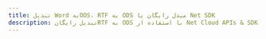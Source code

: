 ---title: تبدیل Word بهODS، RTF به ODS مبدل رایگان یا Net SDKdescription: تبدیل رایگانRTF به ODS با استفاده از Net Cloud APIs & SDK. همچنین اسناد Microsoft Word و OpenOffice را در Cloud ایجاد، ویرایش و رندر کنید.---